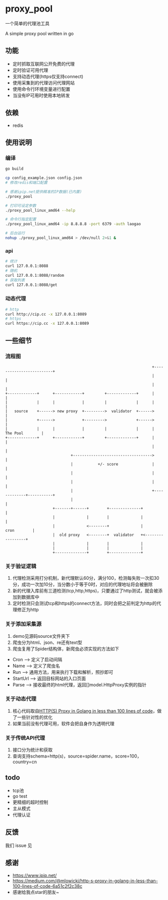 # proxy_pool

一个简单的代理池工具

A simple proxy pool written in go

## 功能

 - 定时抓取互联网公开免费的代理
 - 定时验证可用代理
 - 支持动态代理(https仅支持connect)
 - 使用采集到的代理访问代理网站
 - 使用命令行环境变量进行配置
 - 当没有IP可用时使用本地转发

## 依赖

 - redis

## 使用说明

### 编译

```bash
go build

cp config_example.json config.json
# 修改redis和端口配置

# 感谢ipip.net提供精准的IP数据(已内置)
./proxy_pool

# 打印可设定参数
./proxy_pool_linux_amd64 --help

# 命令行指定配置
./proxy_pool_linux_amd64 -ip 8.8.8.8 -port 6379 -auth laogao

# 后台运行
nohup ./proxy_pool_linux_amd64 > /dev/null 2>&1 &
```

### api

```bash
# 统计
curl 127.0.0.1:8088
# 随机
curl 127.0.0.1:8088/random
# 获取列表
curl 127.0.0.1:8088/get
```

### 动态代理

```bash
# http
curl http://cip.cc -x 127.0.0.1:8089
# https
curl https://cip.cc -x 127.0.0.1:8089
```

## 一些细节

### 流程图

```
                                                                 +-------------------------+
                                                                 |                         |
                                                                 |                         |
+-------------+      +------------+         +-------------+      |                         |
|             |      |            |         |             |      |                         |
|   source    +------> new proxy  +--------->  validator  +------>                         |
|             +------>            +--------->             +------>                         |
|             |      |            |         |             |      |         The Pool        |
+-------------+      +------------+         +-------------+      |                         |
                                                                 |                         |
                             +----------------------------------->                         |
                             |           +/- score               |                         |
                             |                                   |                         |
                             |                                   |                         |
                             |                                   +-------------+-----------+
                             |                                                 |
                     +-------+------+        +--------------+                  |
                     |              |        |              |                  |
                     |              <--------+              |      cron        |
                     |  old proxy   <--------+  validator   +<-----------------+
                     |              |        |              |
                     |              |        |              |
                     +--------------+        +--------------+

```

### 关于验证逻辑

 1. 代理检测采用打分机制，新代理默认60分，满分100，检测每失败一次扣30分，成功一次加10分，当分数小于等于0时，对应的代理地址将会被删除
 1. 新的代理入库前有三道检测(tcp,http,https)，只要通过了http测试，就会被添加到数据库中
 1. 定时检测只会测试tcp和https的connect方法，同时会把之前判定为http的代理修正为http

### 关于添加采集源

 1. demo见源码source文件夹下
 1. 爬虫分为html、json、re还有text型
 1. 爬虫复用了Spider结构体，新爬虫必须实现的方法如下
 
   - Cron --> 定义了启动间隔
   - Name --> 定义了爬虫名
   - Run -->  通用方法，用来执行下载和解析，照抄即可
   - StartUrl --> 返回目标网站的入口页面
   - Parse --> 接收最终的html代理，返回[]model.HttpProxy实例的指针
 
### 关于动态代理

 1. 核心代码取自[HTTP(S) Proxy in Golang in less than 100 lines of code](https://medium.com/@mlowicki/http-s-proxy-in-golang-in-less-than-100-lines-of-code-6a51c2f2c38c)，做了一些针对性的优化
 1. 如果当前没有代理可用，软件会把自身作为透明代理

### 关于传统API代理
 
 1. 接口分为统计和获取
 2. 查询支持schema=http(s)，source=spider.name，score=100，country=cn

## todo

 - tcp池
 - go test
 - 更精细的超时控制
 - 主从模式
 - 代理认证

## 反馈

我们 issue 见

 
## 感谢
 
- https://www.ipip.net/
- https://medium.com/@mlowicki/http-s-proxy-in-golang-in-less-than-100-lines-of-code-6a51c2f2c38c
- 感谢给我点star的朋友~